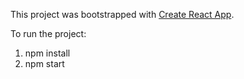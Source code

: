 This project was bootstrapped with [Create React App](https://github.com/facebook/create-react-app).

To run the project: 
1. npm install
2. npm start
